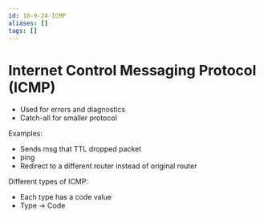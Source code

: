 ```yaml
---
id: 10-9-24-ICMP
aliases: []
tags: []
---
```


# Internet Control Messaging Protocol (ICMP)
- Used for errors and diagnostics
- Catch-all for smaller protocol

Examples:
- Sends msg that TTL dropped packet
- ping
- Redirect to a different router instead of original router

Different types of ICMP:
- Each type has a code value
- Type -> Code

